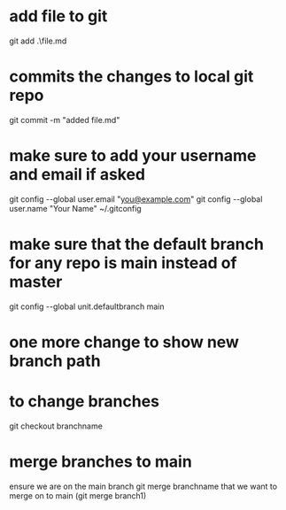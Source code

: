 # add file to git 
git add .\file.md

# commits the changes to local git repo
git commit -m "added file.md"

# make sure to add your username and email if asked
git config --global user.email "you@example.com"
git config --global user.name "Your Name"
~/.gitconfig

# make sure that the default branch for any repo is main instead of master
git config --global unit.defaultbranch main

# one more change to show new branch path

# to change branches
git checkout branchname

# merge branches to main
ensure we are on the main branch
git merge branchname that we want to merge on to main
(git merge branch1)